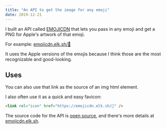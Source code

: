 ```yaml
---
title: "An API to get the image for any emoji"
date: 2019-12-21
---
```

I built an API called [EMOJICDN](https://emojicdn.elk.sh) that lets you pass in any emoji and get a PNG for Apple's artwork of that emoji.

For example: [emojicdn.elk.sh/🤩](http://emojicdn.elk.sh/🤩)

It uses the Apple versions of the emojis because I think those are the most recognizable and good-looking.

## Uses

You can also use that link as the source of an img html element.

I also often use it as a quick and easy favicon:

```html
<link rel="icon" href="https://emojicdn.elk.sh/🤩" />
```

The source code for the API is [open source](https://github.com/benborgers/emojicdn), and there's more details at [emojicdn.elk.sh](http://emojicdn.elk.sh/).
